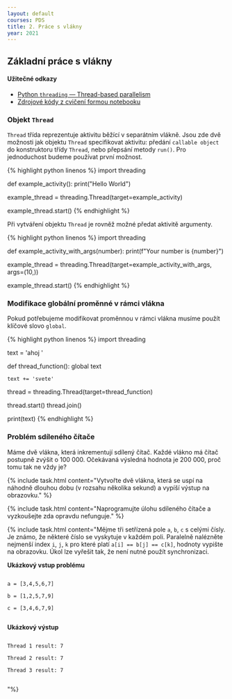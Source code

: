 ```yaml
---
layout: default
courses: PDS
title: 2. Práce s vlákny
year: 2021
---
```


## Základní práce s vlákny

#### Užitečné odkazy
* [Python `threading` — Thread-based parallelism](https://docs.python.org/3/library/threading.html)
* [Zdrojové kódy z cvičení formou notebooku](/assets/files/2020/lecture01.ipynb)

### Objekt `Thread`
`Thread` třída reprezentuje aktivitu běžící v separátním vlákně. Jsou zde dvě možnosti jak objektu `Thread` specifikovat aktivitu: předání `callable object` do konstruktoru třídy `Thread`, nebo přepsání metody `run()`. Pro jednoduchost budeme používat první možnost.

{% highlight python linenos %}
import threading

def example_activity():
    print("Hello World")

example_thread = threading.Thread(target=example_activity)

example_thread.start()
{% endhighlight %}


Při vytváření objektu `Thread` je rovněž možné předat aktivitě argumenty.

{% highlight python linenos %}
import threading

def example_activity_with_args(number):
    print(f"Your number is {number}")

example_thread = threading.Thread(target=example_activity_with_args, args=(10,))

example_thread.start()
{% endhighlight %}

### Modifikace globální proměnné v rámci vlákna
Pokud potřebujeme modifikovat proměnnou v rámci vlákna musíme použít klíčové slovo `global`.

{% highlight python linenos %}
import threading

text = 'ahoj '

def thread_function():
    global text

    text += 'svete'

thread = threading.Thread(target=thread_function)

thread.start()
thread.join()

print(text)
{% endhighlight %}

### Problém sdíleného čítače
Máme dvě vlákna, která inkrementují sdílený čítač. Každé vlákno má čítač postupně zvýšit o 100 000. Očekávaná výsledná hodnota je 200 000, proč tomu tak ne vždy je?

{% include task.html content="Vytvořte dvě vlákna, která se uspí na náhodně dlouhou dobu (v rozsahu několika sekund) a vypíší výstup na obrazovku." %}

{% include task.html content="Naprogramujte úlohu sdíleného čítače a vyzkoušejte zda opravdu nefunguje." %}

{% include task.html content="Mějme tři setřízená pole <code>a</code>, <code>b</code>, <code>c</code> s celými čísly. Je známo, že některé číslo se vyskytuje v každém poli. Paralelně nalézněte nejmenší index <code>i</code>, <code>j</code>, <code>k</code> pro které platí <code>a[i] == b[j] == c[k]</code>, hodnoty vypište na obrazovku. Úkol lze vyřešit tak, že není nutné použít synchronizaci.</p>
<p>
<strong>Ukázkový vstup problému</strong>
</p>
<p>
<code>
a = [3,4,5,6,7]<br/>
b = [1,2,5,7,9]<br/>
c = [3,4,6,7,9]<br/>
</code>
<p>
<strong>Ukázkový výstup</strong>
</p>
<p>
<code>
Thread 1 result: 7<br/>
Thread 2 result: 7<br/>
Thread 3 result: 7<br/>
</code></p>"%}
